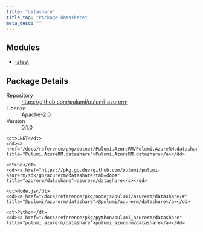 ```yaml
---
title: "datashare"
title_tag: "Package datashare"
meta_desc: ""
---
```


<!-- WARNING: this file was generated by Pulumi Docs Generator. -->
<!-- Do not edit by hand unless you're certain you know what you are doing! -->



<h2 id="modules">Modules</h2>
<ul class="api">
    <li><a href="latest/" title="latest"><span class="symbol module"></span>latest</a></li>
</ul>

<h2 id="package-details">Package Details</h2>
<dl class="package-details">
	<dt>Repository</dt>
	<dd><a href="https://github.com/pulumi/pulumi-azurerm">https://github.com/pulumi/pulumi-azurerm</a></dd>
	<dt>License</dt>
	<dd>Apache-2.0</dd>
	<dt>Version</dt>
	<dd>0.1.0</dd>
</dl>



<dl class="tabular">

    <dt>.NET</dt>
    <dd><a href="/docs/reference/pkg/dotnet/Pulumi.AzureRM/Pulumi.AzureRM.datashare.html" title="Pulumi.AzureRM.datashare">Pulumi.AzureRM.datashare</a></dd>

    <dt>Go</dt>
    <dd><a href="https://pkg.go.dev/github.com/pulumi/pulumi-azurerm/sdk/go/azurerm/datashare?tab=doc#" title="azurerm/datashare">azurerm/datashare</a></dd>

    <dt>Node.js</dt>
    <dd><a href="/docs/reference/pkg/nodejs/pulumi/azurerm/datashare/#" title="@pulumi/azurerm/datashare">@pulumi/azurerm/datashare</a></dd>

    <dt>Python</dt>
    <dd><a href="/docs/reference/pkg/python/pulumi_azurerm/datashare" title="pulumi_azurerm/datashare">pulumi_azurerm/datashare</a></dd>

</dl>

